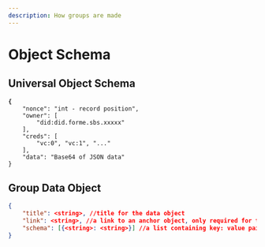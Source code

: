 ```yaml
---
description: How groups are made
---
```


# Object Schema

## Universal Object Schema

<pre class="language-json"><code class="lang-json"><strong>{
</strong>    "nonce": "int - record position",
    "owner": [
        "did:did.forme.sbs.xxxxx"
    ],
    "creds": [
        "vc:0", "vc:1", "..."
    ],
    "data": "Base64 of JSON data"
}
</code></pre>

## Group Data Object&#x20;

```json
{
    "title": <string>, //title for the data object
    "link": <string>, //a link to an anchor object, only required for top level grouping
    "schema": [{<string>: <string>}] //a list containing key: value pairs
}
```


